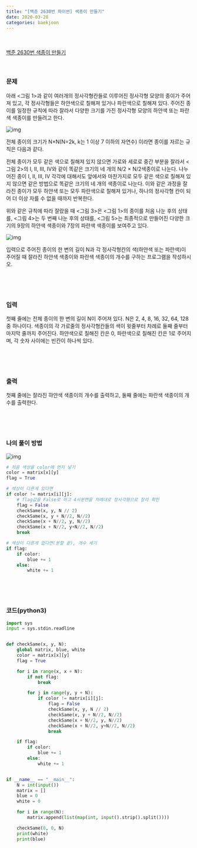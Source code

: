 ```yaml
---
title: "[백준 2630번 파이썬] 색종이 만들기"
date: 2020-03-28
categories: baekjoon
---
```


<br><br>
[백준 2630번 색종이 만들기](https://www.acmicpc.net/problem/2630)
<br><br><br>

### 문제<br>

아래 <그림 1>과 같이 여러개의 정사각형칸들로 이루어진 정사각형 모양의 종이가 주어져 있고, 각 정사각형들은 하얀색으로 칠해져 있거나 파란색으로 칠해져 있다. 주어진 종이를 일정한 규칙에 따라 잘라서 다양한 크기를 가진 정사각형 모양의 하얀색 또는 파란색 색종이를 만들려고 한다.

![img](https://www.acmicpc.net/upload/images/bwxBxc7ghGOedQfiT3p94KYj1y9aLR.png)

전체 종이의 크기가 N×N(N=2k, k는 1 이상 7 이하의 자연수) 이라면 종이를 자르는 규칙은 다음과 같다.

전체 종이가 모두 같은 색으로 칠해져 있지 않으면 가로와 세로로 중간 부분을 잘라서 <그림 2>의 I, II, III, IV와 같이 똑같은 크기의 네 개의 N/2 × N/2색종이로 나눈다. 나누어진 종이 I, II, III, IV 각각에 대해서도 앞에서와 마찬가지로 모두 같은 색으로 칠해져 있지 않으면 같은 방법으로 똑같은 크기의 네 개의 색종이로 나눈다. 이와 같은 과정을 잘라진 종이가 모두 하얀색 또는 모두 파란색으로 칠해져 있거나, 하나의 정사각형 칸이 되어 더 이상 자를 수 없을 때까지 반복한다.

위와 같은 규칙에 따라 잘랐을 때 <그림 3>은 <그림 1>의 종이를 처음 나눈 후의 상태를, <그림 4>는 두 번째 나눈 후의 상태를, <그림 5>는 최종적으로 만들어진 다양한 크기의 9장의 하얀색 색종이와 7장의 파란색 색종이를 보여주고 있다.

![img](https://www.acmicpc.net/upload/images/VHJpKWQDv.png)

입력으로 주어진 종이의 한 변의 길이 N과 각 정사각형칸의 색(하얀색 또는 파란색)이 주어질 때 잘라진 하얀색 색종이와 파란색 색종이의 개수를 구하는 프로그램을 작성하시오.

<br><br><br>

### 입력<br>

첫째 줄에는 전체 종이의 한 변의 길이 N이 주어져 있다. N은 2, 4, 8, 16, 32, 64, 128 중 하나이다. 색종이의 각 가로줄의 정사각형칸들의 색이 윗줄부터 차례로 둘째 줄부터 마지막 줄까지 주어진다. 하얀색으로 칠해진 칸은 0, 파란색으로 칠해진 칸은 1로 주어지며, 각 숫자 사이에는 빈칸이 하나씩 있다.

<br><br><br>

### 출력<br>

첫째 줄에는 잘라진 햐얀색 색종이의 개수를 출력하고, 둘째 줄에는 파란색 색종이의 개수를 출력한다.

<br><br><br>

### 나의 풀이 방법<br>

![img](https://user-images.githubusercontent.com/45346786/112846638-3a97cb80-90e1-11eb-9458-2cbc17b3d37b.png)

```python
# 처음 색상을 color에 먼저 넣기
color = matrix[x][y]
flag = True
```

```python
# 색상이 다른게 있다면 
if color != matrix[i][j]:
    # flag값을 False로 하고 4사분면을 차례대로 정사각형으로 잘라 확인
    flag = False
    checkSame(x, y, N // 2)
    checkSame(x, y + N//2, N//2)
    checkSame(x + N//2, y, N//2)
    checkSame(x + N//2, y+N//2, N//2)
    break
```

```python
# 색상이 다른게 없다면(분할 끝), 개수 세기
if flag:
	if color:
        blue += 1
    else:
        white += 1
```

<br><br><br>


### 코드(python3)
```python
import sys
input = sys.stdin.readline


def checkSame(x, y, N):
    global matrix, blue, white
    color = matrix[x][y]
    flag = True

    for i in range(x, x + N):
        if not flag:
            break

        for j in range(y, y + N):
            if color != matrix[i][j]:
                flag = False
                checkSame(x, y, N // 2)
                checkSame(x, y + N//2, N//2)
                checkSame(x + N//2, y, N//2)
                checkSame(x + N//2, y+N//2, N//2)
                break

    if flag:
        if color:
            blue += 1
        else:
            white += 1


if __name__ == "__main__":
    N = int(input())
    matrix = []
    blue = 0
    white = 0

    for i in range(N):
        matrix.append(list(map(int, input().strip().split())))

    checkSame(0, 0, N)
    print(white)
    print(blue)
```
